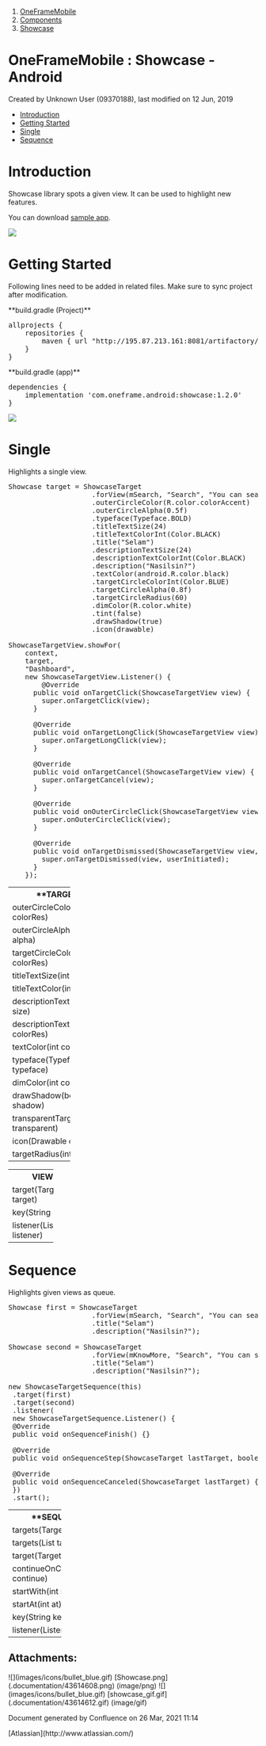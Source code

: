 <div id="page">

<div id="main" class="aui-page-panel">

<div id="main-header">

<div id="breadcrumb-section">

1.  <span>[OneFrameMobile](index.html)</span>
2.  <span>[Components](Components_9601453.html)</span>
3.  <span>[Showcase](Showcase_42402321.html)</span>

</div>

# <span id="title-text">OneFrameMobile : Showcase - Android</span>

</div>

<div id="content" class="view">

<div class="page-metadata">Created by <span class="author">Unknown User (09370188)</span>, last modified on 12 Jun, 2019</div>

<div id="main-content" class="wiki-content group">

*   <span class="toc-item-body">[Introduction](#introduction)</span>
*   <span class="toc-item-body">[Getting Started](#getting-started)</span>
*   [Single](#single)
*   [Sequence](#sequence)

# Introduction

Showcase library spots a given view. It can be used to highlight new features.

You can download [sample app](http://bellatrix:8080/tfs/ArgeMimariCollection/OneFrameAndroid/_git/Showcase).

<span class="confluence-embedded-file-wrapper">![](.documentation/43614612.gif)</span>

# Getting Started

Following lines need to be added in related files. Make sure to sync project after modification.

<div class="code panel pdl" style="border-width: 1px;">

<div class="codeHeader panelHeader pdl" style="border-bottom-width: 1px;">**build.gradle (Project)**</div>

<div class="codeContent panelContent pdl">

<pre class="syntaxhighlighter-pre" data-syntaxhighlighter-params="brush: groovy; gutter: false; theme: Eclipse" data-theme="Eclipse">allprojects {
    repositories {
        maven { url "http://195.87.213.161:8081/artifactory/libs-release-local" }
    }
}</pre>

</div>

</div>

<div class="code panel pdl" style="border-width: 1px;">

<div class="codeHeader panelHeader pdl" style="border-bottom-width: 1px;">**build.gradle (app)**</div>

<div class="codeContent panelContent pdl">

<pre class="syntaxhighlighter-pre" data-syntaxhighlighter-params="brush: groovy; gutter: false; theme: Eclipse" data-theme="Eclipse">dependencies {
    implementation 'com.oneframe.android:showcase:1.2.0'
}</pre>

</div>

</div>

<span class="confluence-embedded-file-wrapper">![](.documentation/43614608.png)</span>

# Single

Highlights a single view.

<div class="code panel pdl" style="border-width: 1px;">

<div class="codeContent panelContent pdl">

<pre class="syntaxhighlighter-pre" data-syntaxhighlighter-params="brush: java; gutter: false; theme: Eclipse" data-theme="Eclipse">Showcase target = ShowcaseTarget
					.forView(mSearch, "Search", "You can search bills from here")
    				.outerCircleColor(R.color.colorAccent)
					.outerCircleAlpha(0.5f)
					.typeface(Typeface.BOLD)
					.titleTextSize(24)
					.titleTextColorInt(Color.BLACK)
					.title("Selam")
					.descriptionTextSize(24)
					.descriptionTextColorInt(Color.BLACK)
					.description("Nasilsin?")
   					.textColor(android.R.color.black)
					.targetCircleColorInt(Color.BLUE)
					.targetCircleAlpha(0.8f)
					.targetCircleRadius(60)
					.dimColor(R.color.white)
					.tint(false)
   					.drawShadow(true)
					.icon(drawable)

ShowcaseTargetView.showFor(
    context,
    target,
    "Dashboard",
    new ShowcaseTargetView.Listener() {
      	@Override
      public void onTargetClick(ShowcaseTargetView view) {
        super.onTargetClick(view);
      }

      @Override
      public void onTargetLongClick(ShowcaseTargetView view) {
        super.onTargetLongClick(view);
      }

      @Override
      public void onTargetCancel(ShowcaseTargetView view) {
        super.onTargetCancel(view);
      }

      @Override
      public void onOuterCircleClick(ShowcaseTargetView view) {
        super.onOuterCircleClick(view);
      }

      @Override
      public void onTargetDismissed(ShowcaseTargetView view, boolean userInitiated) {
        super.onTargetDismissed(view, userInitiated);
      }
    });</pre>

</div>

</div>

<div class="table-wrap">

<table class="relative-table wrapped confluenceTable" style="width: 24.8874%;"><colgroup><col style="width: 73.6961%;"></colgroup>

<tbody>

<tr class="xtr-0">

<th class="xtd-0-0 confluenceTh">**TARGET**</th>

</tr>

<tr class="xtr-1">

<td class="xtd-1-0 confluenceTd">outerCircleColor(int colorRes)</td>

</tr>

<tr class="xtr-2">

<td class="xtd-2-0 confluenceTd">outerCircleAlpha(int alpha)</td>

</tr>

<tr class="xtr-3">

<td class="xtd-3-0 confluenceTd">targetCircleColor(int colorRes)</td>

</tr>

<tr class="xtr-4">

<td class="xtd-4-0 confluenceTd">titleTextSize(int size)</td>

</tr>

<tr class="xtr-5">

<td class="xtd-5-0 confluenceTd" colspan="1">titleTextColor(int colorRes)</td>

</tr>

<tr class="xtr-6">

<td class="xtd-6-0 confluenceTd" colspan="1">descriptionTextSize(int size)</td>

</tr>

<tr class="xtr-7">

<td class="xtd-7-0 confluenceTd" colspan="1">descriptionTextColor(int colorRes)</td>

</tr>

<tr class="xtr-8">

<td class="xtd-8-0 confluenceTd" colspan="1">textColor(int colorRes)</td>

</tr>

<tr class="xtr-9">

<td class="xtd-9-0 confluenceTd" colspan="1">typeface(Typeface typeface)</td>

</tr>

<tr class="xtr-10">

<td class="xtd-10-0 confluenceTd" colspan="1">dimColor(int colorRes)</td>

</tr>

<tr class="xtr-11">

<td class="xtd-11-0 confluenceTd" colspan="1">drawShadow(boolean shadow)</td>

</tr>

<tr class="xtr-12">

<td class="xtd-12-0 confluenceTd" colspan="1">transparentTarget(boolean transparent)</td>

</tr>

<tr class="xtr-13">

<td class="xtd-13-0 confluenceTd" colspan="1">icon(Drawable drawable)</td>

</tr>

<tr class="xtr-14">

<td class="xtd-14-0 confluenceTd" colspan="1">targetRadius(int radius)</td>

</tr>

</tbody>

</table>

</div>

<div class="table-wrap">

<table class="relative-table wrapped confluenceTable" style="width: 18.0743%;"><colgroup><col style="width: 100.0%;"></colgroup>

<tbody>

<tr class="xtr-0">

<th class="xtd-0-0 confluenceTh">VIEW</th>

</tr>

<tr class="xtr-1">

<td class="xtd-1-0 confluenceTd" colspan="1">target(Target target)</td>

</tr>

<tr class="xtr-2">

<td class="xtd-2-0 confluenceTd" colspan="1">key(String key)</td>

</tr>

<tr class="xtr-3">

<td class="xtd-3-0 confluenceTd">listener(Listener listener)</td>

</tr>

</tbody>

</table>

</div>

# Sequence

Highlights given views as queue.

<div class="code panel pdl" style="border-width: 1px;">

<div class="codeContent panelContent pdl">

<pre class="syntaxhighlighter-pre" data-syntaxhighlighter-params="brush: java; gutter: false; theme: Eclipse" data-theme="Eclipse">Showcase first = ShowcaseTarget
					.forView(mSearch, "Search", "You can search bills from here")
					.title("Selam")
					.description("Nasilsin?");

Showcase second = ShowcaseTarget
					.forView(mKnowMore, "Search", "You can search bills from here")
					.title("Selam")
					.description("Nasilsin?");

new ShowcaseTargetSequence(this)
 .target(first)
 .target(second)
 .listener(
 new ShowcaseTargetSequence.Listener() {
 @Override
 public void onSequenceFinish() {}

 @Override
 public void onSequenceStep(ShowcaseTarget lastTarget, boolean targetClicked) {}

 @Override
 public void onSequenceCanceled(ShowcaseTarget lastTarget) {}
 })
 .start();</pre>

</div>

</div>

<div class="table-wrap">

<table class="relative-table wrapped confluenceTable" style="width: 21.2275%;"><colgroup><col style="width: 100.0%;"></colgroup>

<tbody>

<tr class="xtr-0">

<th class="xtd-0-0 confluenceTh">**SEQUENCE**</th>

</tr>

<tr class="xtr-1">

<td class="xtd-1-0 confluenceTd"><span>targets(Target... target)</span></td>

</tr>

<tr class="xtr-2">

<td class="xtd-2-0 confluenceTd" colspan="1">targets(List<Target> targets)</td>

</tr>

<tr class="xtr-3">

<td class="xtd-3-0 confluenceTd" colspan="1">target(Target target)</td>

</tr>

<tr class="xtr-4">

<td class="xtd-4-0 confluenceTd" colspan="1">continueOnCancel(boolean continue)</td>

</tr>

<tr class="xtr-5">

<td class="xtd-5-0 confluenceTd" colspan="1">startWith(int start)</td>

</tr>

<tr class="xtr-6">

<td class="xtd-6-0 confluenceTd" colspan="1">startAt(int at)</td>

</tr>

<tr class="xtr-7">

<td class="xtd-7-0 confluenceTd" colspan="1"><span>key(String key)</span></td>

</tr>

<tr class="xtr-8">

<td class="xtd-8-0 confluenceTd" colspan="1"><span>listener(Listener listener)</span></td>

</tr>

</tbody>

</table>

</div>

</div>

<div class="pageSection group">

<div class="pageSectionHeader">

## Attachments:

</div>

<div class="greybox" align="left">![](images/icons/bullet_blue.gif) [Showcase.png](.documentation/43614608.png) (image/png)  
![](images/icons/bullet_blue.gif) [showcase_gif.gif](.documentation/43614612.gif) (image/gif)  
</div>

</div>

</div>

</div>

<div id="footer" role="contentinfo">

<section class="footer-body">

Document generated by Confluence on 26 Mar, 2021 11:14

<div id="footer-logo">[Atlassian](http://www.atlassian.com/)</div>

</section>

</div>

</div>